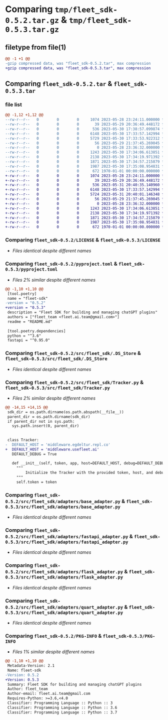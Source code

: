 # Comparing `tmp/fleet_sdk-0.5.2.tar.gz` & `tmp/fleet_sdk-0.5.3.tar.gz`

## filetype from file(1)

```diff
@@ -1 +1 @@
-gzip compressed data, was "fleet_sdk-0.5.2.tar", max compression
+gzip compressed data, was "fleet_sdk-0.5.3.tar", max compression
```

## Comparing `fleet_sdk-0.5.2.tar` & `fleet_sdk-0.5.3.tar`

### file list

```diff
@@ -1,12 +1,12 @@
--rw-r--r--   0        0        0     1074 2023-05-28 23:24:11.000000 fleet_sdk-0.5.2/LICENSE
--rw-r--r--   0        0        0       39 2023-05-29 20:36:49.448172 fleet_sdk-0.5.2/README.md
--rw-r--r--   0        0        0      536 2023-05-30 17:38:57.099874 fleet_sdk-0.5.2/pyproject.toml
--rw-r--r--   0        0        0     6148 2023-05-30 17:33:57.142994 fleet_sdk-0.5.2/src/fleet_sdk/.DS_Store
--rw-r--r--   0        0        0     5729 2023-05-30 17:33:53.922312 fleet_sdk-0.5.2/src/fleet_sdk/Tracker.py
--rw-r--r--   0        0        0       56 2023-05-29 21:37:45.269045 fleet_sdk-0.5.2/src/fleet_sdk/__init__.py
--rw-r--r--   0        0        0        0 2023-05-28 23:36:32.000000 fleet_sdk-0.5.2/src/fleet_sdk/adapters/__init__.py
--rw-r--r--   0        0        0     1243 2023-05-30 17:34:06.613851 fleet_sdk-0.5.2/src/fleet_sdk/adapters/base_adapter.py
--rw-r--r--   0        0        0     2138 2023-05-30 17:34:19.971392 fleet_sdk-0.5.2/src/fleet_sdk/adapters/fastapi_adapter.py
--rw-r--r--   0        0        0     1871 2023-05-30 17:34:57.215879 fleet_sdk-0.5.2/src/fleet_sdk/adapters/flask_adapter.py
--rw-r--r--   0        0        0     1987 2023-05-30 17:35:08.954831 fleet_sdk-0.5.2/src/fleet_sdk/adapters/quart_adapter.py
--rw-r--r--   0        0        0      672 1970-01-01 00:00:00.000000 fleet_sdk-0.5.2/PKG-INFO
+-rw-r--r--   0        0        0     1074 2023-05-28 23:24:11.000000 fleet_sdk-0.5.3/LICENSE
+-rw-r--r--   0        0        0       39 2023-05-29 20:36:49.448172 fleet_sdk-0.5.3/README.md
+-rw-r--r--   0        0        0      536 2023-05-31 20:40:35.140960 fleet_sdk-0.5.3/pyproject.toml
+-rw-r--r--   0        0        0     6148 2023-05-30 17:33:57.142994 fleet_sdk-0.5.3/src/fleet_sdk/.DS_Store
+-rw-r--r--   0        0        0     5724 2023-05-31 20:40:01.146348 fleet_sdk-0.5.3/src/fleet_sdk/Tracker.py
+-rw-r--r--   0        0        0       56 2023-05-29 21:37:45.269045 fleet_sdk-0.5.3/src/fleet_sdk/__init__.py
+-rw-r--r--   0        0        0        0 2023-05-28 23:36:32.000000 fleet_sdk-0.5.3/src/fleet_sdk/adapters/__init__.py
+-rw-r--r--   0        0        0     1243 2023-05-30 17:34:06.613851 fleet_sdk-0.5.3/src/fleet_sdk/adapters/base_adapter.py
+-rw-r--r--   0        0        0     2138 2023-05-30 17:34:19.971392 fleet_sdk-0.5.3/src/fleet_sdk/adapters/fastapi_adapter.py
+-rw-r--r--   0        0        0     1871 2023-05-30 17:34:57.215879 fleet_sdk-0.5.3/src/fleet_sdk/adapters/flask_adapter.py
+-rw-r--r--   0        0        0     1987 2023-05-30 17:35:08.954831 fleet_sdk-0.5.3/src/fleet_sdk/adapters/quart_adapter.py
+-rw-r--r--   0        0        0      672 1970-01-01 00:00:00.000000 fleet_sdk-0.5.3/PKG-INFO
```

### Comparing `fleet_sdk-0.5.2/LICENSE` & `fleet_sdk-0.5.3/LICENSE`

 * *Files identical despite different names*

### Comparing `fleet_sdk-0.5.2/pyproject.toml` & `fleet_sdk-0.5.3/pyproject.toml`

 * *Files 2% similar despite different names*

```diff
@@ -1,10 +1,10 @@
 [tool.poetry]
 name = "fleet-sdk"
-version = "0.5.2"
+version = "0.5.3"
 description = "Fleet SDK for building and managing chatGPT plugins"
 authors = ["fleet_team <fleet.ai.team@gmail.com>"]
 readme = "README.md"
 
 [tool.poetry.dependencies]
 python = "^3.6"
 fastapi = "^0.95.0"
```

### Comparing `fleet_sdk-0.5.2/src/fleet_sdk/.DS_Store` & `fleet_sdk-0.5.3/src/fleet_sdk/.DS_Store`

 * *Files identical despite different names*

### Comparing `fleet_sdk-0.5.2/src/fleet_sdk/Tracker.py` & `fleet_sdk-0.5.3/src/fleet_sdk/Tracker.py`

 * *Files 2% similar despite different names*

```diff
@@ -14,15 +14,15 @@
 sdk_dir = os.path.dirname(os.path.abspath(__file__))
 parent_dir = os.path.dirname(sdk_dir)
 if parent_dir not in sys.path:
   sys.path.insert(0, parent_dir)
 
 
 class Tracker:
-  DEFAULT_HOST = 'middleware.egdeltur.repl.co'
+  DEFAULT_HOST = 'middleware.usefleet.ai'
   DEFAULT_DEBUG = True
 
   def __init__(self, token, app, host=DEFAULT_HOST, debug=DEFAULT_DEBUG):
     """
         Initialize the Tracker with the provided token, host, and debug flag.
     """
     self.token = token
```

### Comparing `fleet_sdk-0.5.2/src/fleet_sdk/adapters/base_adapter.py` & `fleet_sdk-0.5.3/src/fleet_sdk/adapters/base_adapter.py`

 * *Files identical despite different names*

### Comparing `fleet_sdk-0.5.2/src/fleet_sdk/adapters/fastapi_adapter.py` & `fleet_sdk-0.5.3/src/fleet_sdk/adapters/fastapi_adapter.py`

 * *Files identical despite different names*

### Comparing `fleet_sdk-0.5.2/src/fleet_sdk/adapters/flask_adapter.py` & `fleet_sdk-0.5.3/src/fleet_sdk/adapters/flask_adapter.py`

 * *Files identical despite different names*

### Comparing `fleet_sdk-0.5.2/src/fleet_sdk/adapters/quart_adapter.py` & `fleet_sdk-0.5.3/src/fleet_sdk/adapters/quart_adapter.py`

 * *Files identical despite different names*

### Comparing `fleet_sdk-0.5.2/PKG-INFO` & `fleet_sdk-0.5.3/PKG-INFO`

 * *Files 1% similar despite different names*

```diff
@@ -1,10 +1,10 @@
 Metadata-Version: 2.1
 Name: fleet-sdk
-Version: 0.5.2
+Version: 0.5.3
 Summary: Fleet SDK for building and managing chatGPT plugins
 Author: fleet_team
 Author-email: fleet.ai.team@gmail.com
 Requires-Python: >=3.6,<4.0
 Classifier: Programming Language :: Python :: 3
 Classifier: Programming Language :: Python :: 3.6
 Classifier: Programming Language :: Python :: 3.7
```

